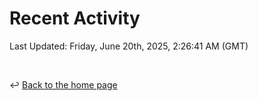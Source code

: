 # Recent Activity

<!--RECENT_ACTIVITY:start-->
<!--RECENT_ACTIVITY:end-->

<!--RECENT_ACTIVITY:last_update-->
Last Updated: Friday, June 20th, 2025, 2:26:41 AM (GMT)
<!--RECENT_ACTIVITY:last_update_end-->

<br>

↩️ [Back to the home page](/README.md)
